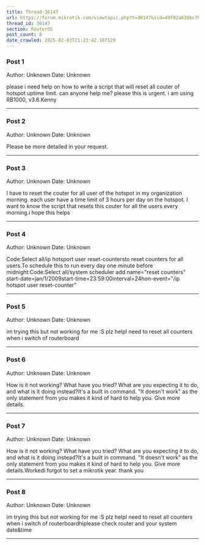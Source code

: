 ```yaml
---
title: Thread-36147
url: https://forum.mikrotik.com/viewtopic.php?t=36147&sid=49f92a630bc7970d8ca50523be880e8f
thread_id: 36147
section: RouterOS
post_count: 8
date_crawled: 2025-02-03T21:23:42.107529
---
```


### Post 1
Author: Unknown
Date: Unknown

please i need help on how to write a script that will reset all couter of hotspot uptime limit. can anyone help me? please this is urgent. i am using RB1000, v3.6.Kenny

---
### Post 2
Author: Unknown
Date: Unknown

Please be more detailed in your request.

---
### Post 3
Author: Unknown
Date: Unknown

I have to reset the couter for all user of the hotspot in my organization morning. each user have a time limit of 3 hours per day on the hotspot. I want to know the script that resets this couter for all the users every morning.i hope this helps

---
### Post 4
Author: Unknown
Date: Unknown

Code:Select all/ip hotsport user reset-countersto reset counters for all users.To schedule this to run every day one minute before midnight:Code:Select all/system scheduler add name="reset counters" start-date=jan/1/2009start-time=23:59:00interval=24hon-event="/ip hotspot user reset-counter"

---
### Post 5
Author: Unknown
Date: Unknown

im trying this but not working for me :S plz helpI need to reset all counters when i switch of routerboard

---
### Post 6
Author: Unknown
Date: Unknown

How is it not working? What have you tried? What are you expecting it to do, and what is it doing instead?It's a built in command. "It doesn't work" as the only statement from you makes it kind of hard to help you. Give more details.

---
### Post 7
Author: Unknown
Date: Unknown

How is it not working? What have you tried? What are you expecting it to do, and what is it doing instead?It's a built in command. "It doesn't work" as the only statement from you makes it kind of hard to help you. Give more details.Workedi forgot to set a mikrotik year. thank you

---
### Post 8
Author: Unknown
Date: Unknown

im trying this but not working for me :S plz helpI need to reset all counters when i switch of routerboardhiplease check router and your system date&time

---
